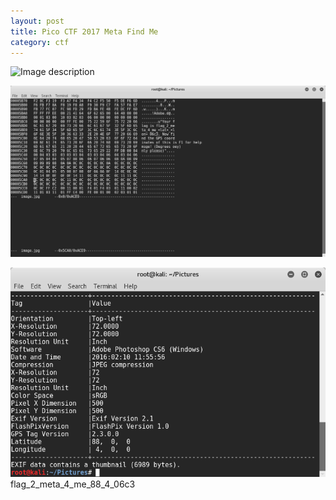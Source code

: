```yaml
---
layout: post
title: Pico CTF 2017 Meta Find Me
category: ctf
---
```




![Image description](/images/metafindme3.png)

![Image description](/images/metafindme1.png)

![Image description](/images/metafindme2.png)
flag_2_meta_4_me_88_4_06c3
